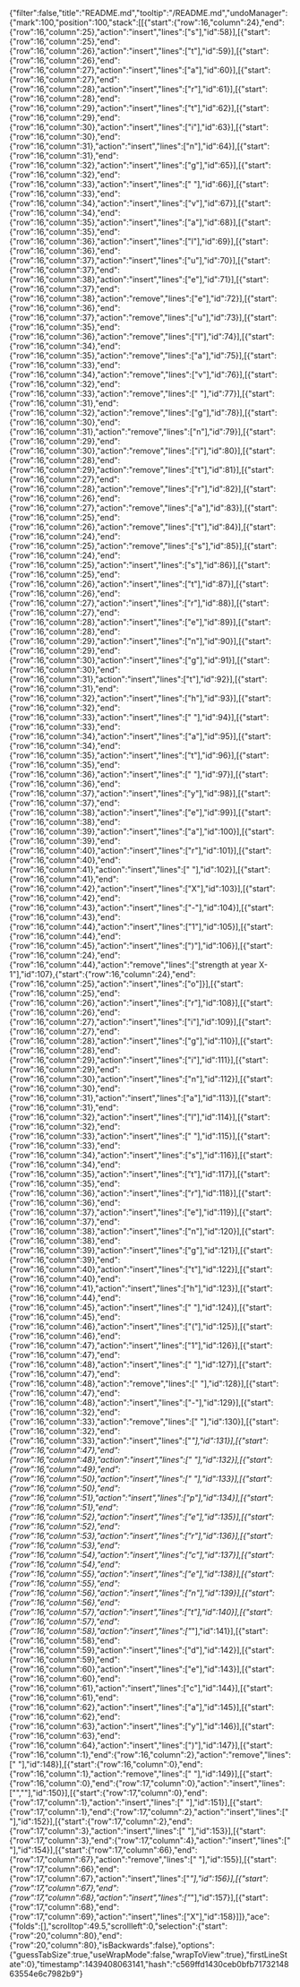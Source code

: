 {"filter":false,"title":"README.md","tooltip":"/README.md","undoManager":{"mark":100,"position":100,"stack":[[{"start":{"row":16,"column":24},"end":{"row":16,"column":25},"action":"insert","lines":["s"],"id":58}],[{"start":{"row":16,"column":25},"end":{"row":16,"column":26},"action":"insert","lines":["t"],"id":59}],[{"start":{"row":16,"column":26},"end":{"row":16,"column":27},"action":"insert","lines":["a"],"id":60}],[{"start":{"row":16,"column":27},"end":{"row":16,"column":28},"action":"insert","lines":["r"],"id":61}],[{"start":{"row":16,"column":28},"end":{"row":16,"column":29},"action":"insert","lines":["t"],"id":62}],[{"start":{"row":16,"column":29},"end":{"row":16,"column":30},"action":"insert","lines":["i"],"id":63}],[{"start":{"row":16,"column":30},"end":{"row":16,"column":31},"action":"insert","lines":["n"],"id":64}],[{"start":{"row":16,"column":31},"end":{"row":16,"column":32},"action":"insert","lines":["g"],"id":65}],[{"start":{"row":16,"column":32},"end":{"row":16,"column":33},"action":"insert","lines":[" "],"id":66}],[{"start":{"row":16,"column":33},"end":{"row":16,"column":34},"action":"insert","lines":["v"],"id":67}],[{"start":{"row":16,"column":34},"end":{"row":16,"column":35},"action":"insert","lines":["a"],"id":68}],[{"start":{"row":16,"column":35},"end":{"row":16,"column":36},"action":"insert","lines":["l"],"id":69}],[{"start":{"row":16,"column":36},"end":{"row":16,"column":37},"action":"insert","lines":["u"],"id":70}],[{"start":{"row":16,"column":37},"end":{"row":16,"column":38},"action":"insert","lines":["e"],"id":71}],[{"start":{"row":16,"column":37},"end":{"row":16,"column":38},"action":"remove","lines":["e"],"id":72}],[{"start":{"row":16,"column":36},"end":{"row":16,"column":37},"action":"remove","lines":["u"],"id":73}],[{"start":{"row":16,"column":35},"end":{"row":16,"column":36},"action":"remove","lines":["l"],"id":74}],[{"start":{"row":16,"column":34},"end":{"row":16,"column":35},"action":"remove","lines":["a"],"id":75}],[{"start":{"row":16,"column":33},"end":{"row":16,"column":34},"action":"remove","lines":["v"],"id":76}],[{"start":{"row":16,"column":32},"end":{"row":16,"column":33},"action":"remove","lines":[" "],"id":77}],[{"start":{"row":16,"column":31},"end":{"row":16,"column":32},"action":"remove","lines":["g"],"id":78}],[{"start":{"row":16,"column":30},"end":{"row":16,"column":31},"action":"remove","lines":["n"],"id":79}],[{"start":{"row":16,"column":29},"end":{"row":16,"column":30},"action":"remove","lines":["i"],"id":80}],[{"start":{"row":16,"column":28},"end":{"row":16,"column":29},"action":"remove","lines":["t"],"id":81}],[{"start":{"row":16,"column":27},"end":{"row":16,"column":28},"action":"remove","lines":["r"],"id":82}],[{"start":{"row":16,"column":26},"end":{"row":16,"column":27},"action":"remove","lines":["a"],"id":83}],[{"start":{"row":16,"column":25},"end":{"row":16,"column":26},"action":"remove","lines":["t"],"id":84}],[{"start":{"row":16,"column":24},"end":{"row":16,"column":25},"action":"remove","lines":["s"],"id":85}],[{"start":{"row":16,"column":24},"end":{"row":16,"column":25},"action":"insert","lines":["s"],"id":86}],[{"start":{"row":16,"column":25},"end":{"row":16,"column":26},"action":"insert","lines":["t"],"id":87}],[{"start":{"row":16,"column":26},"end":{"row":16,"column":27},"action":"insert","lines":["r"],"id":88}],[{"start":{"row":16,"column":27},"end":{"row":16,"column":28},"action":"insert","lines":["e"],"id":89}],[{"start":{"row":16,"column":28},"end":{"row":16,"column":29},"action":"insert","lines":["n"],"id":90}],[{"start":{"row":16,"column":29},"end":{"row":16,"column":30},"action":"insert","lines":["g"],"id":91}],[{"start":{"row":16,"column":30},"end":{"row":16,"column":31},"action":"insert","lines":["t"],"id":92}],[{"start":{"row":16,"column":31},"end":{"row":16,"column":32},"action":"insert","lines":["h"],"id":93}],[{"start":{"row":16,"column":32},"end":{"row":16,"column":33},"action":"insert","lines":[" "],"id":94}],[{"start":{"row":16,"column":33},"end":{"row":16,"column":34},"action":"insert","lines":["a"],"id":95}],[{"start":{"row":16,"column":34},"end":{"row":16,"column":35},"action":"insert","lines":["t"],"id":96}],[{"start":{"row":16,"column":35},"end":{"row":16,"column":36},"action":"insert","lines":[" "],"id":97}],[{"start":{"row":16,"column":36},"end":{"row":16,"column":37},"action":"insert","lines":["y"],"id":98}],[{"start":{"row":16,"column":37},"end":{"row":16,"column":38},"action":"insert","lines":["e"],"id":99}],[{"start":{"row":16,"column":38},"end":{"row":16,"column":39},"action":"insert","lines":["a"],"id":100}],[{"start":{"row":16,"column":39},"end":{"row":16,"column":40},"action":"insert","lines":["r"],"id":101}],[{"start":{"row":16,"column":40},"end":{"row":16,"column":41},"action":"insert","lines":[" "],"id":102}],[{"start":{"row":16,"column":41},"end":{"row":16,"column":42},"action":"insert","lines":["X"],"id":103}],[{"start":{"row":16,"column":42},"end":{"row":16,"column":43},"action":"insert","lines":["-"],"id":104}],[{"start":{"row":16,"column":43},"end":{"row":16,"column":44},"action":"insert","lines":["1"],"id":105}],[{"start":{"row":16,"column":44},"end":{"row":16,"column":45},"action":"insert","lines":[")"],"id":106}],[{"start":{"row":16,"column":24},"end":{"row":16,"column":44},"action":"remove","lines":["strength at year X-1"],"id":107},{"start":{"row":16,"column":24},"end":{"row":16,"column":25},"action":"insert","lines":["o"]}],[{"start":{"row":16,"column":25},"end":{"row":16,"column":26},"action":"insert","lines":["r"],"id":108}],[{"start":{"row":16,"column":26},"end":{"row":16,"column":27},"action":"insert","lines":["i"],"id":109}],[{"start":{"row":16,"column":27},"end":{"row":16,"column":28},"action":"insert","lines":["g"],"id":110}],[{"start":{"row":16,"column":28},"end":{"row":16,"column":29},"action":"insert","lines":["i"],"id":111}],[{"start":{"row":16,"column":29},"end":{"row":16,"column":30},"action":"insert","lines":["n"],"id":112}],[{"start":{"row":16,"column":30},"end":{"row":16,"column":31},"action":"insert","lines":["a"],"id":113}],[{"start":{"row":16,"column":31},"end":{"row":16,"column":32},"action":"insert","lines":["l"],"id":114}],[{"start":{"row":16,"column":32},"end":{"row":16,"column":33},"action":"insert","lines":[" "],"id":115}],[{"start":{"row":16,"column":33},"end":{"row":16,"column":34},"action":"insert","lines":["s"],"id":116}],[{"start":{"row":16,"column":34},"end":{"row":16,"column":35},"action":"insert","lines":["t"],"id":117}],[{"start":{"row":16,"column":35},"end":{"row":16,"column":36},"action":"insert","lines":["r"],"id":118}],[{"start":{"row":16,"column":36},"end":{"row":16,"column":37},"action":"insert","lines":["e"],"id":119}],[{"start":{"row":16,"column":37},"end":{"row":16,"column":38},"action":"insert","lines":["n"],"id":120}],[{"start":{"row":16,"column":38},"end":{"row":16,"column":39},"action":"insert","lines":["g"],"id":121}],[{"start":{"row":16,"column":39},"end":{"row":16,"column":40},"action":"insert","lines":["t"],"id":122}],[{"start":{"row":16,"column":40},"end":{"row":16,"column":41},"action":"insert","lines":["h"],"id":123}],[{"start":{"row":16,"column":44},"end":{"row":16,"column":45},"action":"insert","lines":[" "],"id":124}],[{"start":{"row":16,"column":45},"end":{"row":16,"column":46},"action":"insert","lines":["("],"id":125}],[{"start":{"row":16,"column":46},"end":{"row":16,"column":47},"action":"insert","lines":["1"],"id":126}],[{"start":{"row":16,"column":47},"end":{"row":16,"column":48},"action":"insert","lines":[" "],"id":127}],[{"start":{"row":16,"column":47},"end":{"row":16,"column":48},"action":"remove","lines":[" "],"id":128}],[{"start":{"row":16,"column":47},"end":{"row":16,"column":48},"action":"insert","lines":["-"],"id":129}],[{"start":{"row":16,"column":32},"end":{"row":16,"column":33},"action":"remove","lines":[" "],"id":130}],[{"start":{"row":16,"column":32},"end":{"row":16,"column":33},"action":"insert","lines":["_"],"id":131}],[{"start":{"row":16,"column":47},"end":{"row":16,"column":48},"action":"insert","lines":[" "],"id":132}],[{"start":{"row":16,"column":49},"end":{"row":16,"column":50},"action":"insert","lines":[" "],"id":133}],[{"start":{"row":16,"column":50},"end":{"row":16,"column":51},"action":"insert","lines":["p"],"id":134}],[{"start":{"row":16,"column":51},"end":{"row":16,"column":52},"action":"insert","lines":["e"],"id":135}],[{"start":{"row":16,"column":52},"end":{"row":16,"column":53},"action":"insert","lines":["r"],"id":136}],[{"start":{"row":16,"column":53},"end":{"row":16,"column":54},"action":"insert","lines":["c"],"id":137}],[{"start":{"row":16,"column":54},"end":{"row":16,"column":55},"action":"insert","lines":["e"],"id":138}],[{"start":{"row":16,"column":55},"end":{"row":16,"column":56},"action":"insert","lines":["n"],"id":139}],[{"start":{"row":16,"column":56},"end":{"row":16,"column":57},"action":"insert","lines":["t"],"id":140}],[{"start":{"row":16,"column":57},"end":{"row":16,"column":58},"action":"insert","lines":["_"],"id":141}],[{"start":{"row":16,"column":58},"end":{"row":16,"column":59},"action":"insert","lines":["d"],"id":142}],[{"start":{"row":16,"column":59},"end":{"row":16,"column":60},"action":"insert","lines":["e"],"id":143}],[{"start":{"row":16,"column":60},"end":{"row":16,"column":61},"action":"insert","lines":["c"],"id":144}],[{"start":{"row":16,"column":61},"end":{"row":16,"column":62},"action":"insert","lines":["a"],"id":145}],[{"start":{"row":16,"column":62},"end":{"row":16,"column":63},"action":"insert","lines":["y"],"id":146}],[{"start":{"row":16,"column":63},"end":{"row":16,"column":64},"action":"insert","lines":[")"],"id":147}],[{"start":{"row":16,"column":1},"end":{"row":16,"column":2},"action":"remove","lines":[" "],"id":148}],[{"start":{"row":16,"column":0},"end":{"row":16,"column":1},"action":"remove","lines":[" "],"id":149}],[{"start":{"row":16,"column":0},"end":{"row":17,"column":0},"action":"insert","lines":["",""],"id":150}],[{"start":{"row":17,"column":0},"end":{"row":17,"column":1},"action":"insert","lines":[" "],"id":151}],[{"start":{"row":17,"column":1},"end":{"row":17,"column":2},"action":"insert","lines":[" "],"id":152}],[{"start":{"row":17,"column":2},"end":{"row":17,"column":3},"action":"insert","lines":[" "],"id":153}],[{"start":{"row":17,"column":3},"end":{"row":17,"column":4},"action":"insert","lines":[" "],"id":154}],[{"start":{"row":17,"column":66},"end":{"row":17,"column":67},"action":"remove","lines":[" "],"id":155}],[{"start":{"row":17,"column":66},"end":{"row":17,"column":67},"action":"insert","lines":["*"],"id":156}],[{"start":{"row":17,"column":67},"end":{"row":17,"column":68},"action":"insert","lines":["*"],"id":157}],[{"start":{"row":17,"column":68},"end":{"row":17,"column":69},"action":"insert","lines":["X"],"id":158}]]},"ace":{"folds":[],"scrolltop":49.5,"scrollleft":0,"selection":{"start":{"row":20,"column":80},"end":{"row":20,"column":80},"isBackwards":false},"options":{"guessTabSize":true,"useWrapMode":false,"wrapToView":true},"firstLineState":0},"timestamp":1439408063141,"hash":"c569ffd1430ceb0bfb7173214863554e6c7982b9"}